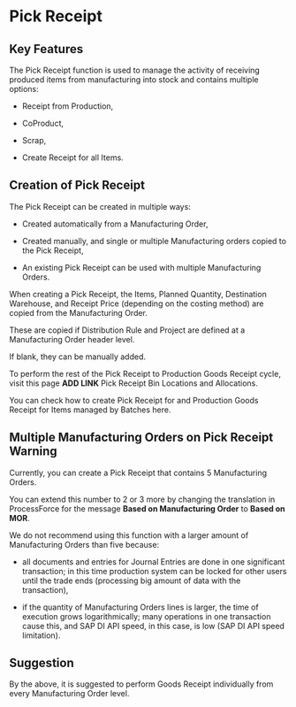 # Pick Receipt

## Key Features

The Pick Receipt function is used to manage the activity of receiving produced items from manufacturing into stock and contains multiple options:

- Receipt from Production,

- CoProduct,

- Scrap,

- Create Receipt for all Items.

## Creation of Pick Receipt

The Pick Receipt can be created in multiple ways:

- Created automatically from a Manufacturing Order,

- Created manually, and single or multiple Manufacturing orders copied to the Pick Receipt,

- An existing Pick Receipt can be used with multiple Manufacturing Orders.

When creating a Pick Receipt, the Items, Planned Quantity, Destination Warehouse, and Receipt Price (depending on the costing method) are copied from the Manufacturing Order.

These are copied if Distribution Rule and Project are defined at a Manufacturing Order header level.

If blank, they can be manually added.

To perform the rest of the Pick Receipt to Production Goods Receipt cycle, visit this page **ADD LINK** Pick Receipt Bin Locations and Allocations.

You can check how to create Pick Receipt for and Production Goods Receipt for Items managed by Batches here.

## Multiple Manufacturing Orders on Pick Receipt Warning

Currently, you can create a Pick Receipt that contains 5 Manufacturing Orders.

You can extend this number to 2 or 3 more by changing the translation in ProcessForce for the message **Based on Manufacturing Order** to **Based on MOR**.

We do not recommend using this function with a larger amount of Manufacturing Orders than five because:

- all documents and entries for Journal Entries are done in one significant transaction; in this time production system can be locked for other users until the trade ends (processing big amount of data with the transaction),

- if the quantity of Manufacturing Orders lines is larger, the time of execution grows logarithmically; many operations in one transaction cause this, and SAP DI API speed, in this case, is low (SAP DI API speed limitation).

## Suggestion

By the above, it is suggested to perform Goods Receipt individually from every Manufacturing Order level.
